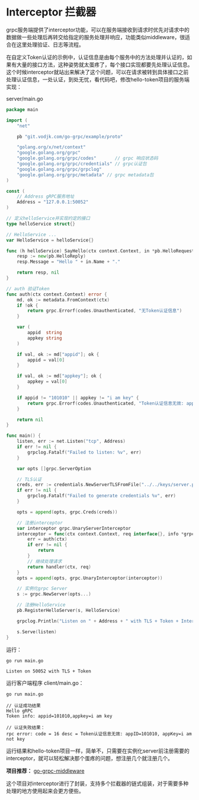 # Interceptor 拦截器

grpc服务端提供了interceptor功能，可以在服务端接收到请求时优先对请求中的数据做一些处理后再转交给指定的服务处理并响应，功能类似middleware，很适合在这里处理验证、日志等流程。

在自定义Token认证的示例中，认证信息是由每个服务中的方法处理并认证的，如果有大量的接口方法，这种姿势就太蛋疼了，每个接口实现都要先处理认证信息。这个时候interceptor就站出来解决了这个问题，可以在请求被转到具体接口之前处理认证信息，一处认证，到处无忧，看代码吧，修改hello-token项目的服务端实现：

server/main.go

```go
package main

import (
	"net"

	pb "git.vodjk.com/go-grpc/example/proto"

	"golang.org/x/net/context"
	"google.golang.org/grpc"
	"google.golang.org/grpc/codes"       // grpc 响应状态码
	"google.golang.org/grpc/credentials" // grpc认证包
	"google.golang.org/grpc/grpclog"
	"google.golang.org/grpc/metadata" // grpc metadata包
)

const (
	// Address gRPC服务地址
	Address = "127.0.0.1:50052"
)

// 定义helloService并实现约定的接口
type helloService struct{}

// HelloService ...
var HelloService = helloService{}

func (h helloService) SayHello(ctx context.Context, in *pb.HelloRequest) (*pb.HelloReply, error) {
	resp := new(pb.HelloReply)
	resp.Message = "Hello " + in.Name + "."

	return resp, nil
}

// auth 验证Token
func auth(ctx context.Context) error {
	md, ok := metadata.FromContext(ctx)
	if !ok {
		return grpc.Errorf(codes.Unauthenticated, "无Token认证信息")
	}

	var (
		appid  string
		appkey string
	)

	if val, ok := md["appid"]; ok {
		appid = val[0]
	}

	if val, ok := md["appkey"]; ok {
		appkey = val[0]
	}

	if appid != "101010" || appkey != "i am key" {
		return grpc.Errorf(codes.Unauthenticated, "Token认证信息无效: appid=%s, appkey=%s", appid, appkey)
	}

	return nil
}

func main() {
	listen, err := net.Listen("tcp", Address)
	if err != nil {
		grpclog.Fatalf("Failed to listen: %v", err)
	}

	var opts []grpc.ServerOption

	// TLS认证
	creds, err := credentials.NewServerTLSFromFile("../../keys/server.pem", "../../keys/server.key")
	if err != nil {
		grpclog.Fatalf("Failed to generate credentials %v", err)
	}

	opts = append(opts, grpc.Creds(creds))

	// 注册interceptor
	var interceptor grpc.UnaryServerInterceptor
	interceptor = func(ctx context.Context, req interface{}, info *grpc.UnaryServerInfo, handler grpc.UnaryHandler) (resp interface{}, err error) {
		err = auth(ctx)
		if err != nil {
			return
		}
		// 继续处理请求
		return handler(ctx, req)
	}
	opts = append(opts, grpc.UnaryInterceptor(interceptor))

	// 实例化grpc Server
	s := grpc.NewServer(opts...)

	// 注册HelloService
	pb.RegisterHelloServer(s, HelloService)

	grpclog.Println("Listen on " + Address + " with TLS + Token + Interceptor")

	s.Serve(listen)
}
```

运行：

```
go run main.go

Listen on 50052 with TLS + Token
```

运行客户端程序 client/main.go：

```
go run main.go

// 认证成功结果
Hello gRPC
Token info: appid=101010,appkey=i am key

// 认证失败结果：
rpc error: code = 16 desc = Token认证信息无效: appID=101010, appKey=i am not key
```

运行结果和hello-token项目一样，简单不，只需要在实例化server前注册需要的interceptor，就可以轻松解决那个蛋疼的问题，想注册几个就注册几个。

**项目推荐：**  [go-grpc-middleware](https://github.com/mwitkow/go-grpc-middleware)

这个项目对interceptor进行了封装，支持多个拦截器的链式组装，对于需要多种处理的地方使用起来会更方便些。

